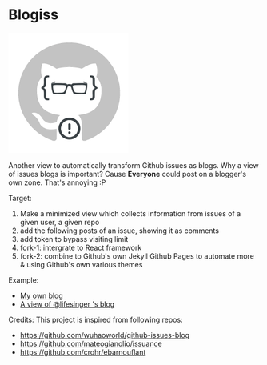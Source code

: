 # Blogiss
![blogiss-logo](blogiss-logo.png)

Another view to automatically transform Github issues as blogs.
Why a view of issues blogs is important? Cause **Everyone** could post on a blogger's own zone. That's annoying :P

Target:

1. Make a minimized view which collects information from issues of a given user, a given repo
2. add the following posts of an issue, showing it as comments
3. add token to bypass visiting limit
4. fork-1: intergrate to React framework
5. fork-2: combine to Github's own Jekyll Github Pages to automate more & using Github's own various themes

Example:
- [My own blog](http://fredwe.info)
- [A view of @lifesinger 's blog](http://fredwe.info/blogiss/example)

Credits: This project is inspired from following repos:
- https://github.com/wuhaoworld/github-issues-blog
- https://github.com/mateogianolio/issuance
- https://github.com/crohr/ebarnouflant
